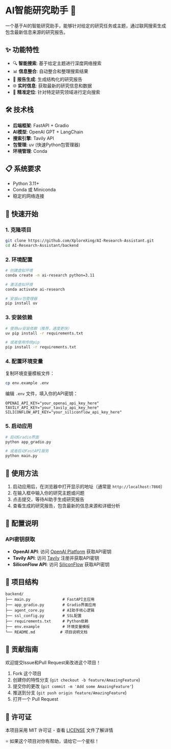 # AI智能研究助手 🤖

一个基于AI的智能研究助手，能够针对给定的研究任务或主题，通过联网搜索生成包含最新信息来源的研究报告。

## ✨ 功能特性

- 🔍 **智能搜索**: 基于给定主题进行深度网络搜索
- 📊 **信息整合**: 自动整合和整理搜索结果
- 📝 **报告生成**: 生成结构化的研究报告
- 🌐 **实时信息**: 获取最新的研究信息和数据
- 🎯 **精准定位**: 针对特定研究领域进行定向搜索

## 🛠️ 技术栈

- **后端框架**: FastAPI + Gradio
- **AI模型**: OpenAI GPT + LangChain
- **搜索引擎**: Tavily API
- **包管理**: uv (快速Python包管理器)
- **环境管理**: Conda

## 📋 系统要求

- Python 3.11+
- Conda 或 Miniconda
- 稳定的网络连接

## 🚀 快速开始

### 1. 克隆项目

```bash
git clone https://github.com/XploreXing/AI-Research-Assistant.git
cd AI-Research-Assistant/backend
```

### 2. 环境配置

```bash
# 创建虚拟环境
conda create -n ai-research python=3.11

# 激活虚拟环境
conda activate ai-research

# 安装uv包管理器
pip install uv
```

### 3. 安装依赖

```bash
# 使用uv安装依赖（推荐，速度更快）
uv pip install -r requirements.txt

# 或者使用传统pip
pip install -r requirements.txt
```

### 4. 配置环境变量

复制环境变量模板文件：
```bash
cp env.example .env
```

编辑 `.env` 文件，填入你的API密钥：
```env
OPENAI_API_KEY="your_openai_api_key_here"
TAVILY_API_KEY="your_tavily_api_key_here"
SILICONFLOW_API_KEY="your_siliconflow_api_key_here"
```

### 5. 启动应用

```bash
# 启动Gradio界面
python app_gradio.py

# 或者启动FastAPI服务
python main.py
```

## 📖 使用方法

1. 启动应用后，在浏览器中打开显示的地址（通常是 `http://localhost:7860`）
2. 在输入框中输入你的研究主题或问题
3. 点击提交，等待AI助手生成研究报告
4. 查看生成的研究报告，包含最新的信息来源和详细分析

## 🔧 配置说明

### API密钥获取

- **OpenAI API**: 访问 [OpenAI Platform](https://platform.openai.com/) 获取API密钥
- **Tavily API**: 访问 [Tavily](https://tavily.com/) 注册并获取API密钥
- **SiliconFlow API**: 访问 [SiliconFlow](https://siliconflow.com/) 获取API密钥

## 📁 项目结构

```
backend/
├── main.py              # FastAPI主应用
├── app_gradio.py        # Gradio界面应用
├── agent_core.py        # AI助手核心逻辑
├── ssl_config.py        # SSL配置
├── requirements.txt     # Python依赖
├── env.example          # 环境变量模板
└── README.md           # 项目说明文档
```

## 🤝 贡献指南

欢迎提交Issue和Pull Request来改进这个项目！

1. Fork 这个项目
2. 创建你的特性分支 (`git checkout -b feature/AmazingFeature`)
3. 提交你的更改 (`git commit -m 'Add some AmazingFeature'`)
4. 推送到分支 (`git push origin feature/AmazingFeature`)
5. 打开一个 Pull Request

## 📄 许可证

本项目采用 MIT 许可证 - 查看 [LICENSE](LICENSE) 文件了解详情

⭐ 如果这个项目对你有帮助，请给它一个星标！ 